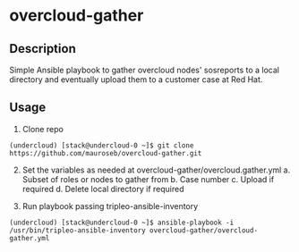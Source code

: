 # overcloud-gather

## Description

Simple Ansible playbook to gather overcloud nodes' sosreports to a local directory and eventually upload them to a customer case at Red Hat.

## Usage

1. Clone repo
~~~
(undercloud) [stack@undercloud-0 ~]$ git clone https://github.com/mauroseb/overcloud-gather.git
~~~

2. Set the variables as needed at overcloud-gather/overcloud.gather.yml
  a. Subset of roles or nodes to gather from
  b. Case number
  c. Upload if required
  d. Delete local directory if required

3. Run playbook passing tripleo-ansible-inventory
~~~
(undercloud) [stack@undercloud-0 ~]$ ansible-playbook -i /usr/bin/tripleo-ansible-inventory overcloud-gather/overcloud-gather.yml
~~~

